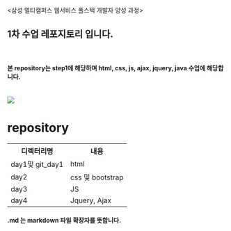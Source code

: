 &lt;삼성 멀티캠퍼스 웹서비스 풀스택 개발자 양성 과정>
<br>
## 1차 수업 레포지토리 입니다.
<br>

#### 본 repository는 step1에 해당하며 html, css, js, ajax, jquery, java 수업에 해당합니다.

<br>
<img src="https://event.multicampus.com/backend/images/promotion/PR010149/pc/visual-06.png">

<br>
<h1>repository</h1>
<table>
  <tr><th>디렉터리명</th><th>내용</th></tr>
  <tr><td>day1및 git_day1</td><td>html</td></tr>
  <tr><td>day2</td><td>css 및 bootstrap</td></tr>
  <tr><td>day3</td><td>JS</td></tr>
  <tr><td>day4</td><td>Jquery, Ajax</td></tr>
</table>
  

#### .md 는 markdown 파일 확장자를 뜻합니다. 
